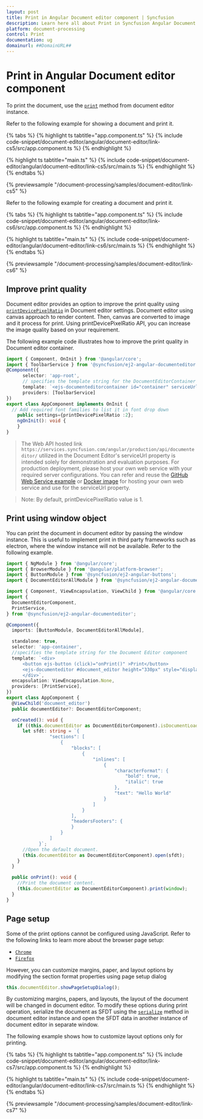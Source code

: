 ```yaml
---
layout: post
title: Print in Angular Document editor component | Syncfusion
description: Learn here all about Print in Syncfusion Angular Document editor component of Syncfusion Essential JS 2 and more.
platform: document-processing
control: Print 
documentation: ug
domainurl: ##DomainURL##
---
```


# Print in Angular Document editor component

To print the document, use the [`print`](https://ej2.syncfusion.com/angular/documentation/api/document-editor#print) method from document editor instance.

Refer to the following example for showing a document and print it.

{% tabs %}
{% highlight ts tabtitle="app.component.ts" %}
{% include code-snippet/document-editor/angular/document-editor/link-cs5/src/app.component.ts %}
{% endhighlight %}

{% highlight ts tabtitle="main.ts" %}
{% include code-snippet/document-editor/angular/document-editor/link-cs5/src/main.ts %}
{% endhighlight %}
{% endtabs %}
  
{% previewsample "/document-processing/samples/document-editor/link-cs5" %}

Refer to the following example for creating a document and print it.

{% tabs %}
{% highlight ts tabtitle="app.component.ts" %}
{% include code-snippet/document-editor/angular/document-editor/link-cs6/src/app.component.ts %}
{% endhighlight %}

{% highlight ts tabtitle="main.ts" %}
{% include code-snippet/document-editor/angular/document-editor/link-cs6/src/main.ts %}
{% endhighlight %}
{% endtabs %}
  
{% previewsample "/document-processing/samples/document-editor/link-cs6" %}

## Improve print quality

Document editor provides an option to improve the print quality using [`printDevicePixelRatio`](https://ej2.syncfusion.com/angular/documentation/api/document-editor/documentEditorSettingsModel#printdevicepixelratio) in Document editor settings. Document editor using canvas approach to render content. Then, canvas are converted to image and it process for print. Using printDevicePixelRatio API, you can increase the image quality based on your requirement.

The following example code illustrates how to improve the print quality in Document editor container.

```typescript
import { Component, OnInit } from '@angular/core';
import { ToolbarService } from '@syncfusion/ej2-angular-documenteditor';
@Component({
      selector: 'app-root',
      // specifies the template string for the DocumentEditorContainer component
      template: `<ejs-documenteditorcontainer id="container" serviceUrl="https://services.syncfusion.com/angular/production/api/documenteditor/" height="600px" style="display:block" [documentEditorSettings]= "settings" [enableToolbar]=true> </ejs-documenteditorcontainer>`,
      providers: [ToolbarService]
})
export class AppComponent implements OnInit {
  // Add required font families to list it in font drop down
    public settings={printDevicePixelRatio :2};
    ngOnInit(): void {
    }
}
```

> The Web API hosted link `https://services.syncfusion.com/angular/production/api/documenteditor/` utilized in the Document Editor's serviceUrl property is intended solely for demonstration and evaluation purposes. For production deployment, please host your own web service with your required server configurations. You can refer and reuse the [GitHub Web Service example](https://github.com/SyncfusionExamples/EJ2-DocumentEditor-WebServices) or [Docker image](https://hub.docker.com/r/syncfusion/word-processor-server) for hosting your own web service and use for the serviceUrl property.

>Note: By default, printDevicePixelRatio value is 1.

## Print using window object

You can print the document in document editor by passing the window instance. This is useful to implement print in third party frameworks such as electron, where the window instance will not be available. Refer to the following example.

```typescript
import { NgModule } from '@angular/core';
import { BrowserModule } from '@angular/platform-browser';
import { ButtonModule } from '@syncfusion/ej2-angular-buttons';
import { DocumentEditorAllModule } from '@syncfusion/ej2-angular-documenteditor';

import { Component, ViewEncapsulation, ViewChild } from '@angular/core';
import {
  DocumentEditorComponent,
  PrintService,
} from '@syncfusion/ej2-angular-documenteditor';

@Component({
  imports: [ButtonModule, DocumentEditorAllModule],

  standalone: true,
  selector: 'app-container',
  //specifies the template string for the Document Editor component
  template: `<div>
      <button ejs-button (click)="onPrint()" >Print</button>
      <ejs-documenteditor #document_editor height="330px" style="display:block" [enablePrint]=true (created)="onCreated()"></ejs-documenteditor>
      </div>`,
  encapsulation: ViewEncapsulation.None,
  providers: [PrintService],
})
export class AppComponent {
  @ViewChild('document_editor')
  public documentEditor?: DocumentEditorComponent;

  onCreated(): void {
    if ((this.documentEditor as DocumentEditorComponent).isDocumentLoaded) {
      let sfdt: string = `{
                "sections": [
                    {
                        "blocks": [
                            {
                                "inlines": [
                                    {
                                        "characterFormat": {
                                            "bold": true,
                                            "italic": true
                                        },
                                        "text": "Hello World"
                                    }
                                ]
                            }
                        ],
                        "headersFooters": {
                        }
                    }
                ]
            }`;
      //Open the default document.
      (this.documentEditor as DocumentEditorComponent).open(sfdt);
    }
  }

  public onPrint(): void {
    //Print the document content.
    (this.documentEditor as DocumentEditorComponent).print(window);
  }
}
```

## Page setup

Some of the print options cannot be configured using JavaScript. Refer to the following links to learn more about the browser page setup:

* [`Chrome`](https://support.google.com/chrome/answer/1069693?hl=en&visit_id=1-636335333734668335-3165046395&rd=1/)
* [`Firefox`](https://support.mozilla.org/en-US/kb/how-print-web-pages-firefox/)

However, you can customize margins, paper, and layout options by modifying the section format properties using page setup dialog

```typescript
this.documentEditor.showPageSetupDialog();
```

By customizing margins, papers, and layouts, the layout of the document will be changed in document editor. To modify these options during print operation, serialize the document as SFDT using the [`serialize`](https://ej2.syncfusion.com/angular/documentation/api/document-editor#serialize) method in document editor instance and open the SFDT data in another instance of document editor in separate window.

The following example shows how to customize layout options only for printing.

{% tabs %}
{% highlight ts tabtitle="app.component.ts" %}
{% include code-snippet/document-editor/angular/document-editor/link-cs7/src/app.component.ts %}
{% endhighlight %}

{% highlight ts tabtitle="main.ts" %}
{% include code-snippet/document-editor/angular/document-editor/link-cs7/src/main.ts %}
{% endhighlight %}
{% endtabs %}
  
{% previewsample "/document-processing/samples/document-editor/link-cs7" %}
